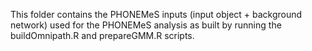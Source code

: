 This folder contains the PHONEMeS inputs (input object + background network) used for the PHONEMeS analysis as built by running the 
buildOmnipath.R and prepareGMM.R scripts.
